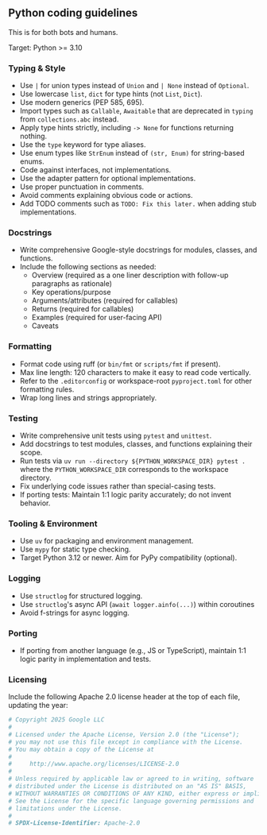## Python coding guidelines

This is for both bots and humans.

Target: Python >= 3.10

### Typing & Style

- Use `|` for union types instead of `Union` and `| None` instead of `Optional`.
- Use lowercase `list`, `dict` for type hints (not `List`, `Dict`).
- Use modern generics (PEP 585, 695).
- Import types such as `Callable`, `Awaitable` that are deprecated in `typing`
  from `collections.abc` instead.
- Apply type hints strictly, including `-> None` for functions returning nothing.
- Use the `type` keyword for type aliases.
- Use enum types like `StrEnum` instead of `(str, Enum)` for string-based enums.
- Code against interfaces, not implementations.
- Use the adapter pattern for optional implementations.
- Use proper punctuation in comments.
- Avoid comments explaining obvious code or actions.
- Add TODO comments such as `TODO: Fix this later.` when adding stub implementations.

### Docstrings

- Write comprehensive Google-style docstrings for modules, classes, and
functions.
- Include the following sections as needed:
  - Overview (required as a one liner description with follow-up paragraphs as
    rationale)
  - Key operations/purpose
  - Arguments/attributes (required for callables)
  - Returns (required for callables)
  - Examples (required for user-facing API)
  - Caveats

### Formatting

- Format code using ruff (or `bin/fmt` or `scripts/fmt` if present).
- Max line length: 120 characters to make it easy to read code vertically.
- Refer to the `.editorconfig` or workspace-root `pyproject.toml` for
  other formatting rules.
- Wrap long lines and strings appropriately.

### Testing

- Write comprehensive unit tests using `pytest` and `unittest`.
- Add docstrings to test modules, classes, and functions explaining their scope.
- Run tests via `uv run --directory ${PYTHON_WORKSPACE_DIR} pytest .` where
  the `PYTHON_WORKSPACE_DIR` corresponds to the workspace directory.
- Fix underlying code issues rather than special-casing tests.
- If porting tests: Maintain 1:1 logic parity accurately; do not invent behavior.

### Tooling & Environment

- Use `uv` for packaging and environment management.
- Use `mypy` for static type checking.
- Target Python 3.12 or newer. Aim for PyPy compatibility (optional).

### Logging

- Use `structlog` for structured logging.
- Use `structlog`'s async API (`await logger.ainfo(...)`) within coroutines
- Avoid f-strings for async logging.

### Porting

- If porting from another language (e.g., JS or TypeScript), maintain 1:1 logic
parity in implementation and tests.

### Licensing

Include the following Apache 2.0 license header at the top of each file,
updating the year:

```python
# Copyright 2025 Google LLC
#
# Licensed under the Apache License, Version 2.0 (the "License");
# you may not use this file except in compliance with the License.
# You may obtain a copy of the License at
#
#     http://www.apache.org/licenses/LICENSE-2.0
#
# Unless required by applicable law or agreed to in writing, software
# distributed under the License is distributed on an "AS IS" BASIS,
# WITHOUT WARRANTIES OR CONDITIONS OF ANY KIND, either express or implied.
# See the License for the specific language governing permissions and
# limitations under the License.
#
# SPDX-License-Identifier: Apache-2.0
```

